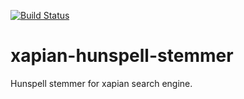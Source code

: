 [![Build Status](https://travis-ci.org/s2x/xapian-hunspell-stemmer.svg?branch=master)](https://travis-ci.org/s2x/xapian-hunspell-stemmer)
# xapian-hunspell-stemmer
Hunspell stemmer for xapian search engine.
